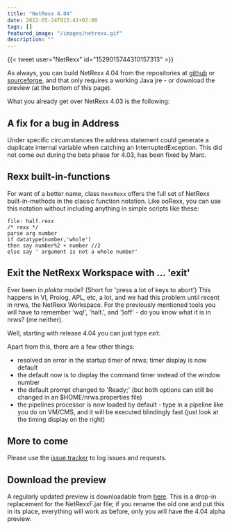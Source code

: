 ```yaml
---
title: "NetRexx 4.04"
date: 2022-05-24T015:41+02:00
tags: []
featured_image: "/images/netrexx.gif"
description: ""
--- 
```

{{< tweet user="NetRexx" id="1529015744310157313" >}}

As always, you can build NetRexx 4.04 from the repositories at
[github](https://github.com/RexxLA/NetRexx) or
[sourceforge](https://sourceforge.net/projects/netrexx/), and that
only requires a working Java jre - or download the preview (at the
bottom of this page).

What you already get over NetRexx 4.03 is the following:
## A fix for a bug in Address
Under specific circumstances the address statement could generate a
duplicate internal variable when catching an
InterruptedException. This did not come out during the beta phase for
4.03, has been fixed by Marc.
## Rexx built-in-functions
For want of a better name, class `RexxRexx` offers the full set of
NetRexx built-in-methods in the classic function notation. Like
ooRexx, you can use this notation without including anything in simple
scripts like these:

```rexx
file: half.rexx
/* rexx */
parse arg number
if datatype(number,'whole')
then say number%2 + number //2
else say ' argument is not a whole number'
```
## Exit the NetRexx Workspace with ... 'exit'
Ever been in *plokta* mode? (Short for 'press a lot of keys to abort')
This happens in VI, Prolog, APL, etc, a lot, and we had this problem
until recent in nrws, the NetRexx Workspace. For the previously
mentioned tools you will have to remember 'wq!', 'halt.', and ')off' -
do you know what it is in nrws? (me neither).

Well, starting with release 4.04 you can just type *exit*.

Apart from this, there are a few other things:

- resolved an error in the startup timer of nrws; timer display is now default
- the default now is to display the command timer instead of the window number
- the default prompt changed to 'Ready;' (but both options can still be changed in an $HOME/nrws.properties file)
- the pipelines processor is now loaded by default - type in a
  pipeline like you do on VM/CMS, and it will be executed blindingly
  fast (just look at the timing display on the right)
## More to come
Please use the [issue
tracker](https://github.com/RexxLA/NetRexx/issues) to log issues and
requests.

## Download the preview
A regularly updated preview is downloadable from
[here](http://netrexx.org/files/NetRexxF.jar). This is a drop-in
replacement for the NetRexxF.jar file; if you rename the old one and
put this in its place, everything will work as before, only you will
have the 4.04 alpha preview.
